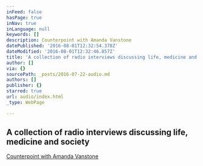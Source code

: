```yaml
---
inFeed: false
hasPage: true
inNav: true
inLanguage: null
keywords: []
description: Counterpoint with Amanda Vanstone
datePublished: '2016-08-01T12:32:54.378Z'
dateModified: '2016-08-01T12:32:46.857Z'
title: 'A collection of radio interviews discussing life, medicine and society'
author: []
via: {}
sourcePath: _posts/2016-07-22-audio.md
authors: []
publisher: {}
starred: true
url: audio/index.html
_type: WebPage

---
```

## A collection of radio interviews discussing life, medicine and society

[Counterpoint with Amanda Vanstone][0]

[0]: https://drive.google.com/file/d/0BxOSd6jlyjxzNnVMRkhIeFRsTDA/view?usp=sharing